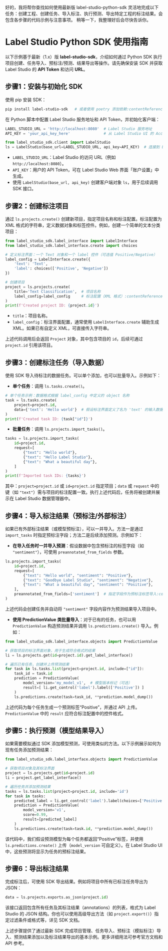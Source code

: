 好的，我将帮你查找如何使用最新版 label-studio-python-sdk 灵活地完成以下任务：创建工程、创建任务、导入标注、执行预测、导出特定工程的标注结果。会包含各步骤的代码示例与注意事项。
 稍等一下，我整理好后会尽快告诉你。

# Label Studio Python SDK 使用指南

以下示例基于最新（1.x）版 **label-studio-sdk**，介绍如何通过 Python SDK 执行项目创建、任务导入、预标注/预测、结果导出等操作。请先确保安装 SDK 并获取 Label Studio 的 **API Token** 和访问 **URL**。

## 步骤1：安装与初始化 SDK

使用 pip 安装 SDK：

```bash
pip install label-studio-sdk   # 或者使用 poetry 添加依赖:contentReference[oaicite:2]{index=2} 
```

在 Python 脚本中配置 Label Studio 服务地址和 API Token，并初始化客户端：

```python
LABEL_STUDIO_URL = 'http://localhost:8080'  # Label Studio 服务地址
API_KEY = 'your_api_key_here'               # 从 Label Studio UI 的 Access Tokens 页面获取:contentReference[oaicite:3]{index=3}

from label_studio_sdk.client import LabelStudio
ls = LabelStudio(base_url=LABEL_STUDIO_URL, api_key=API_KEY)  # 连接到 Label Studio:contentReference[oaicite:4]{index=4}
```

- `LABEL_STUDIO_URL`：Label Studio 的访问 URL（例如 `http://localhost:8080`）。
- `API_KEY`：用户的 API Token，可在 Label Studio Web 界面「账户设置」中生成。
- 使用 `LabelStudio(base_url, api_key)` 创建客户端对象 `ls`，用于后续调用 SDK 接口。

## 步骤2：创建标注项目

通过 `ls.projects.create()` 创建新项目，指定项目名称和标注配置。标注配置为 XML 格式的字符串，定义数据对象和标签控件。例如，创建一个简单的文本分类项目：

```python
from label_studio_sdk.label_interface import LabelInterface
from label_studio_sdk.label_interface.create import choices

# 定义标注界面：一个 Text 对象和一个 label 控件（可选值 Positive/Negative）
label_config = LabelInterface.create({
    'text': 'Text',
    'label': choices(['Positive', 'Negative'])
})

# 创建项目
project = ls.projects.create(
    title='Text Classification',  # 项目名称
    label_config=label_config     # 标注配置（XML 格式）:contentReference[oaicite:6]{index=6}:contentReference[oaicite:7]{index=7}
)
print(f'Created project ID: {project.id}')
```

- `title`：项目名称。
- `label_config`：标注界面配置，通常使用 `LabelInterface.create` 辅助生成 XML。如果已有自定义 XML，可直接传入字符串。

上述代码调用后会返回 `Project` 对象，其中包含项目的 `id`，后续可通过 `project.id` 引用该项目。

## 步骤3：创建标注任务（导入数据）

使用 SDK 导入待标注的数据任务。可以单个添加，也可以批量导入。示例如下：

- **单个任务**：调用 `ls.tasks.create()`。

```python
# 单个任务示例：数据格式根据 label_config 中定义的 object 名称
task = ls.tasks.create(
    project=project.id,
    data={'text': 'Hello world'}  # 假设标注界面定义了名为 'text' 的输入数据
)
print(f'Created task ID: {task["id"]}')
```

- **批量任务**：调用 `ls.projects.import_tasks()`。

```python
tasks = ls.projects.import_tasks(
    id=project.id,
    request=[
        {"text": "Hello world"},
        {"text": "Hello Label Studio"},
        {"text": "What a beautiful day"},
    ]
)
print(f'Imported task IDs: {tasks}')
```

其中：`project=project.id` 或 `id=project.id` 指定项目；`data` 或 `request` 中的键（如 `"text"`）需与项目的标注配置一致。执行上述代码后，任务将被创建并展示在 Label Studio 数据管理器中。

## 步骤4：导入标注结果（预标注/外部标注）

如果已有外部标注结果（或模型预标注），可以一并导入。方法一是通过 `import_tasks` 时指定预标注字段；方法二是后续添加预测。示例如下：

- **在导入任务时一并导入预测**：假设数据中包含预标注的标签字段（如 `"sentiment"`），可使用 `preannotated_from_fields` 参数。

```python
ls.projects.import_tasks(
    id=project.id,
    request=[
        {"text": "Hello world", "sentiment": "Positive"},
        {"text": "Goodbye Label Studio", "sentiment": "Negative"},
        {"text": "What a beautiful day", "sentiment": "Positive"},
    ],
    preannotated_from_fields=['sentiment']  # 指定字段作为预标注标签导入:contentReference[oaicite:12]{index=12}
)
```

上述代码会创建任务并自动将 `"sentiment"` 字段内容作为预测结果导入项目中。

- **使用 PredictionValue 类批量导入**：对于已有的任务，也可以用 `PredictionValue` 构造预测结果并调用 `ls.predictions.create()` 导入。例如：

```python
from label_studio_sdk.label_interface.objects import PredictionValue

# 获取项目的标注界面对象，用于生成符合格式的结果
li = ls.projects.get(id=project.id).get_label_interface()

# 遍历已有任务，创建并上传预测结果
for task in ls.tasks.list(project=project.id, include=["id"]):
    task_id = task.id
    prediction = PredictionValue(
        model_version='my_model_v1',  # 模型版本标记（可选）
        result=[ li.get_control('label').label(['Positive']) ]
    )
    ls.predictions.create(task=task_id, **prediction.model_dump())
```

上述代码为每个任务生成一个预测标签“Positive”，并通过 API 上传。`PredictionValue` 中的 `result` 应符合标注配置中的控件格式。

## 步骤5：执行预测（模型结果导入）

如果需要模拟通过 SDK 添加模型预测，可使用类似的方法。以下示例展示如何为现有任务添加预测结果：

```python
from label_studio_sdk.label_interface.objects import PredictionValue

# 获取项目对象及其标注界面
project = ls.projects.get(id=project.id)
li = project.get_label_interface()

# 遍历任务并添加预测结果
tasks = ls.tasks.list(project=project.id, include='id')
for task in tasks:
    predicted_label = li.get_control('label').label(choices=['Positive'])
    prediction = PredictionValue(
        model_version='v1', 
        score=0.99, 
        result=[predicted_label]
    )
    ls.predictions.create(task=task.id, **prediction.model_dump())
```

该代码中，我们假设预测模型为每个任务都返回“Positive”标签，并使用 `ls.predictions.create()` 上传（`model_version` 可自定义）。在 Label Studio UI 中，这些预测将显示为任务的预标注结果。

## 步骤6：导出标注结果

完成标注后，可使用 SDK 导出结果。例如将项目中所有已标注任务导出为 JSON：

```python
data = ls.projects.exports.as_json(project.id)
```

该接口返回包含所有任务及其标注结果（annotations）的列表，格式为 Label Studio 的 JSON 结构。你也可以使用高级导出方法（如 `project.export()`）指定过滤条件或格式等，详见 SDK 文档。

上述步骤提供了通过最新 SDK 完成项目管理、任务导入、预标注（模拟标注）导入、预测结果添加以及标注结果导出的基本示例。更多详细用法可参考官方文档和 API 参考。